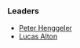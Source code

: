 ### Leaders
* [Peter Henggeler](mailto:peter.henggeler@owasp.org)
* [Lucas Alton](mailto:lucas.alton@owasp.org)
